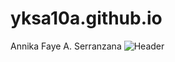 # yksa10a.github.io
Annika Faye A. Serranzana
![Header]([clapper-board-movie-slate-black-yellow-color-film-roll-background-used-video-production-industry-201249628.jpg])
